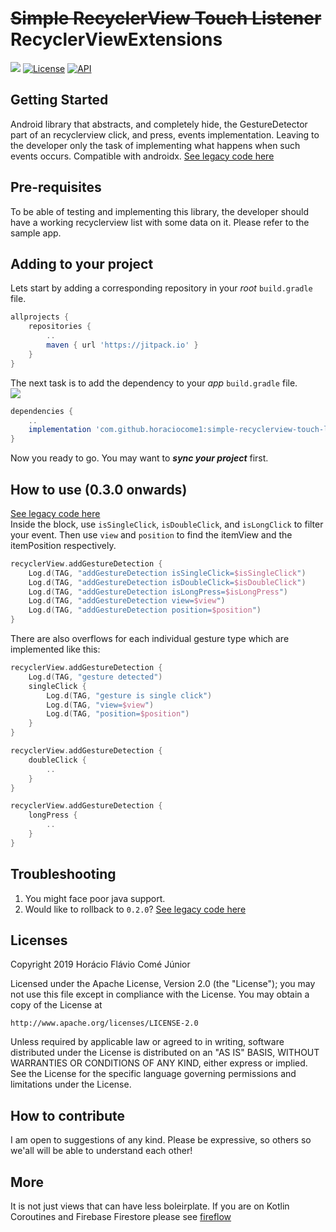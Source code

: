 # ~~Simple RecyclerView Touch Listener~~ RecyclerViewExtensions 
[![](https://jitpack.io/v/horaciocome1/simple-recyclerview-touch-listener.svg)](https://jitpack.io/#horaciocome1/simple-recyclerview-touch-listener) [![License](https://img.shields.io/badge/license-Apache%202-blue.svg)](https://www.apache.org/licenses/LICENSE-2.0) [![API](https://img.shields.io/badge/API-19%2B-brightgreen.svg?style=flat)](https://android-arsenal.com/api?level=19)

## Getting Started
Android library that abstracts, and completely hide, the GestureDetector part of an recyclerview click, and press, events implementation. Leaving to the developer only the task of implementing what happens when such events occurs.
Compatible with androidx.
[See legacy code here](https://github.com/horaciocome1/simple-recyclerview-touch-listener/tree/version-2.2.0)

## Pre-requisites
To be able of testing and implementing this library, the developer should have a working recyclerview list with some data on it. Please refer to the sample app.

## Adding to your project
Lets start by adding a corresponding repository in your _root_ `build.gradle` file.
```gradle
allprojects {
    repositories {
        ..
        maven { url 'https://jitpack.io' }
    }
}
 ```
The next task is to add the dependency to your _app_ `build.gradle` file.<br>
[![](https://jitpack.io/v/horaciocome1/simple-recyclerview-touch-listener.svg)](https://jitpack.io/#horaciocome1/simple-recyclerview-touch-listener)
```gradle
dependencies {
    ..
    implementation 'com.github.horaciocome1:simple-recyclerview-touch-listener$VERSION'
}
```
Now you ready to go. You may want to _**sync your project**_ first.

## How to use (0.3.0 onwards)
[See legacy code here](https://github.com/horaciocome1/simple-recyclerview-touch-listener/tree/version-2.2.0)<br>
Inside the block, use `isSingleClick`, `isDoubleClick`, and `isLongClick` to filter your event. Then use `view` and `position` to find the itemView and the itemPosition respectively.
```kotlin
recyclerView.addGestureDetection {
    Log.d(TAG, "addGestureDetection isSingleClick=$isSingleClick")
    Log.d(TAG, "addGestureDetection isDoubleClick=$isDoubleClick")
    Log.d(TAG, "addGestureDetection isLongPress=$isLongPress")
    Log.d(TAG, "addGestureDetection view=$view")
    Log.d(TAG, "addGestureDetection position=$position")
}
```
There are also overflows for each individual gesture type which are implemented like this:
```kotlin
recyclerView.addGestureDetection {
    Log.d(TAG, "gesture detected")
    singleClick {
        Log.d(TAG, "gesture is single click")
        Log.d(TAG, "view=$view")
        Log.d(TAG, "position=$position")
    }
}
```
```kotlin
recyclerView.addGestureDetection {
    doubleClick {
        ..
    }
}
```
```kotlin
recyclerView.addGestureDetection {
    longPress {
        ..
    }
}
```

## Troubleshooting
1. You might face poor java support.
2. Would like to rollback to `0.2.0`? [See legacy code here](https://github.com/horaciocome1/simple-recyclerview-touch-listener/tree/version-2.2.0)

## Licenses
Copyright 2019 Horácio Flávio Comé Júnior

Licensed under the Apache License, Version 2.0 (the "License");
you may not use this file except in compliance with the License.
You may obtain a copy of the License at

    http://www.apache.org/licenses/LICENSE-2.0

Unless required by applicable law or agreed to in writing, software
distributed under the License is distributed on an "AS IS" BASIS,
WITHOUT WARRANTIES OR CONDITIONS OF ANY KIND, either express or implied.
See the License for the specific language governing permissions and
limitations under the License.

## How to contribute
I am open to suggestions of any kind.
Please be expressive, so others so we'all will be able to understand each other!

## More
It is not just views that can have less boleirplate.
If you are on Kotlin Coroutines and Firebase Firestore please see [fireflow](https://github.com/horaciocome1/fireflow)